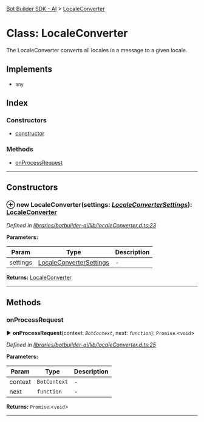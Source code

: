 [Bot Builder SDK - AI](../README.md) > [LocaleConverter](../classes/botbuilder_ai.localeconverter.md)



# Class: LocaleConverter


The LocaleConverter converts all locales in a message to a given locale.

## Implements

* `any`

## Index

### Constructors

* [constructor](botbuilder_ai.localeconverter.md#constructor)


### Methods

* [onProcessRequest](botbuilder_ai.localeconverter.md#onprocessrequest)



---
## Constructors
<a id="constructor"></a>


### ⊕ **new LocaleConverter**(settings: *[LocaleConverterSettings](../interfaces/botbuilder_ai.localeconvertersettings.md)*): [LocaleConverter](botbuilder_ai.localeconverter.md)


*Defined in [libraries/botbuilder-ai/lib/localeConverter.d.ts:23](https://github.com/Microsoft/botbuilder-js/blob/f596b7c/libraries/botbuilder-ai/lib/localeConverter.d.ts#L23)*



**Parameters:**

| Param | Type | Description |
| ------ | ------ | ------ |
| settings | [LocaleConverterSettings](../interfaces/botbuilder_ai.localeconvertersettings.md)   |  - |





**Returns:** [LocaleConverter](botbuilder_ai.localeconverter.md)

---


## Methods
<a id="onprocessrequest"></a>

###  onProcessRequest

► **onProcessRequest**(context: *`BotContext`*, next: *`function`*): `Promise`.<`void`>



*Defined in [libraries/botbuilder-ai/lib/localeConverter.d.ts:25](https://github.com/Microsoft/botbuilder-js/blob/f596b7c/libraries/botbuilder-ai/lib/localeConverter.d.ts#L25)*



**Parameters:**

| Param | Type | Description |
| ------ | ------ | ------ |
| context | `BotContext`   |  - |
| next | `function`   |  - |





**Returns:** `Promise`.<`void`>





___


